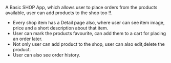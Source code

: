 A Basic SHOP App, which allows user to place orders from the products available, user can add products to the shop too !!.

  * Every shop item has a Detail page also, where user can see item image, price and a short description about that item.
  * User can mark the products favourite, can add them to a cart for placing an order later.
  * Not only user can add product to the shop, user can also edit,delete the product.
  * User can also see order history.
  
